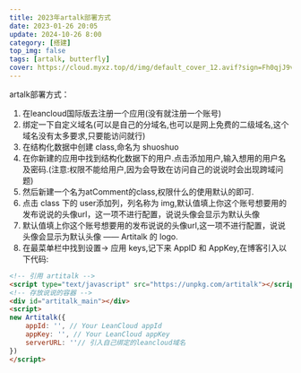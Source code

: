 ```yaml
---
title: 2023年artalk部署方式
date: 2023-01-26 20:05
update: 2024-10-26 8:00
category: [搭建]
top_img: false
tags: [artalk, butterfly]
cover: https://cloud.myxz.top/d/img/default_cover_12.avif?sign=Fh0qjJ9vC0ggdUzVfIA6NxMOnaSx7pnhVfAzHm45oOs=:0
---
```


artalk部署方式：
1. 在leancloud国际版去注册一个应用(没有就注册一个账号)
2. 绑定一下自定义域名(可以是自己的分域名,也可以是网上免费的二级域名,这个域名没有太多要求,只要能访问就行)
3. 在结构化数据中创建 class,命名为 shuoshuo
4. 在你新建的应用中找到结构化数据下的用户.点击添加用户,输入想用的用户名及密码.(注意:权限不能给用户,因为会导致在访问自己的说说时会出现跨域问题)
5. 然后新建一个名为atComment的class,权限什么的使用默认的即可.
6. 点击 class 下的 user添加列，列名称为 img,默认值填上你这个账号想要用的发布说说的头像url，这一项不进行配置，说说头像会显示为默认头像
7. 默认值填上你这个账号想要用的发布说说的头像url,这一项不进行配置，说说头像会显示为默认头像 —— Artitalk 的 logo.
8. 在最菜单栏中找到设置-> 应用 keys,记下来 AppID 和 AppKey,在博客引入以下代码:
``` HTML
<!-- 引用 artitalk -->
<script type="text/javascript" src="https://unpkg.com/artitalk"></script>
<!-- 存放说说的容器 -->
<div id="artitalk_main"></div>
<script>
new Artitalk({
    appId: '', // Your LeanCloud appId
    appKey: '', // Your LeanCloud appKey
    serverURL: ''// 引入自己绑定的leancloud域名
})
</script>
```
